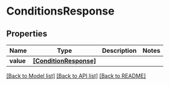 # ConditionsResponse


## Properties
Name | Type | Description | Notes
------------ | ------------- | ------------- | -------------
**value** | [**[ConditionResponse]**](ConditionResponse.md) |  | 

[[Back to Model list]](../README.md#documentation-for-models) [[Back to API list]](../README.md#documentation-for-api-endpoints) [[Back to README]](../README.md)



